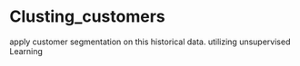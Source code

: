 # Clusting_customers
  apply customer segmentation on this historical data. utilizing unsupervised Learning
